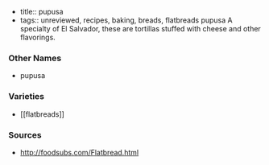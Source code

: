 - title:: pupusa
- tags:: unreviewed, recipes, baking, breads, flatbreads
pupusa A specialty of El Salvador, these are tortillas stuffed with cheese and other flavorings.

### Other Names

* pupusa

### Varieties

* [[flatbreads]]

### Sources
* http://foodsubs.com/Flatbread.html
